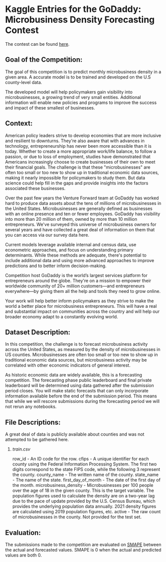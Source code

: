 # Kaggle Entries for the GoDaddy: Microbusiness Density Forecasting Contest

The contest can be found [here](https://www.kaggle.com/competitions/godaddy-microbusiness-density-forecasting).

## Goal of the Competition:

The goal of this competition is to predict monthly microbusiness density in a given area. A accurate model is to be trained and developed on the U.S county-level data. 

The developed model will help policymakers gain visibility into microbusinesses, a growing trend of very small entities. Additional information will enable new policies and programs to improve the success and impact of these smallest of businesses.

## Context:

American policy leaders strive to develop economies that are more inclusive and resilient to downturns. They're also aware that with advances in technology, entrepreneurship has never been more accessible than it is today. Whether to create a more appropriate work/life balance, to follow a passion, or due to loss of employment, studies have demonstrated that Americans increasingly choose to create businesses of their own to meet their financial goals. The challenge is that these "microbusinesses" are often too small or too new to show up in traditional economic data sources, making it nearly impossible for policymakers to study them. But data science could help fill in the gaps and provide insights into the factors associated these businesses.

Over the past few years the Venture Forward team at GoDaddy has worked hard to produce data assets about the tens of millions of microbusinesses in the United States. Microbusinesses are generally defined as businesses with an online presence and ten or fewer employees. GoDaddy has visibility into more than 20 million of them, owned by more than 10 million entrepreneurs. We've surveyed this universe of microbusiness owners for several years and have collected a great deal of information on them that you can access via our survey data here.

Current models leverage available internal and census data, use econometric approaches, and focus on understanding primary determinants. While these methods are adequate, there's potential to include additional data and using more advanced approaches to improve predictions and to better inform decision-making.

Competition host GoDaddy is the world’s largest services platform for entrepreneurs around the globe. They're on a mission to empower their worldwide community of 20+ million customers—and entrepreneurs everywhere—by giving them all the help and tools they need to grow online.

Your work will help better inform policymakers as they strive to make the world a better place for microbusiness entrepreneurs. This will have a real and substantial impact on communities across the country and will help our broader economy adapt to a constantly evolving world.

## Dataset Description:

In this competition, the challenge is to forecast microbusiness activity across the United States, as measured by the density of microbusinesses in US counties. Microbusinesses are often too small or too new to show up in traditional economic data sources, but microbusiness activity may be correlated with other economic indicators of general interest.

As historic economic data are widely available, this is a forecasting competition. The forecasting phase public leaderboard and final private leaderboard will be determined using data gathered after the submission period closes. You will make static forecasts that can only incorporate information available before the end of the submission period. This means that while we will rescore submissions during the forecasting period we will not rerun any notebooks.

## File Descriptions:

A great deal of data is publicly available about counties and was not attempted to be gathered here.

1. *train.csv*

    row_id - An ID code for the row.
    cfips - A unique identifier for each county using the Federal Information Processing System. The first two digits correspond to the state FIPS code, while the following 3 represent the county.
    county_name - The written name of the county.
    state_name - The name of the state.
    first_day_of_month - The date of the first day of the month.
    microbusiness_density - Microbusinesses per 100 people over the age of 18 in the given county. This is the target variable. The population figures used to calculate the density are on a two-year lag due to the pace of update provided by the U.S. Census Bureau, which provides the underlying population data annually. 2021 density figures are calculated using 2019 population figures, etc.
    active - The raw count of microbusinesses in the county. Not provided for the test set.


## Evaluation:

The submissions made to the competition are evaluated on [SMAPE](https://en.wikipedia.org/wiki/Symmetric_mean_absolute_percentage_error) between the actual and forecasted values. SMAPE is 0 when the actual and predicted values are both 0.